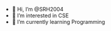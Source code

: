 - 👋 Hi, I’m @SRH2004
- 👀 I’m interested in CSE
- 🌱 I’m currently learning Programming

<!---
SRH2004/SRH2004 is a ✨ special ✨ repository because its `README.md` (this file) appears on your GitHub profile.
You can click the Preview link to take a look at your changes.
--->
